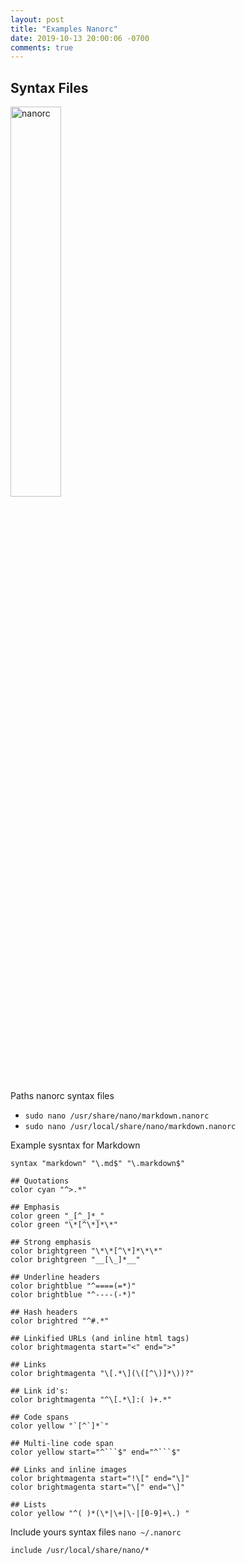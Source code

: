 ```yaml
---
layout: post
title: "Examples Nanorc"
date: 2019-10-13 20:00:06 -0700
comments: true
---
```


## Syntax Files

<img src="/images/posts/nanorc.png" width="40%" alt="nanorc" />

Paths nanorc syntax files
- `sudo nano /usr/share/nano/markdown.nanorc`
- `sudo nano /usr/local/share/nano/markdown.nanorc`

Example sysntax for Markdown
```
syntax "markdown" "\.md$" "\.markdown$"

## Quotations
color cyan "^>.*"

## Emphasis
color green "_[^_]*_"
color green "\*[^\*]*\*"

## Strong emphasis
color brightgreen "\*\*[^\*]*\*\*"
color brightgreen "__[\_]*__"

## Underline headers
color brightblue "^====(=*)"
color brightblue "^----(-*)"

## Hash headers
color brightred "^#.*"

## Linkified URLs (and inline html tags)
color brightmagenta start="<" end=">"

## Links
color brightmagenta "\[.*\](\([^\)]*\))?"

## Link id's:
color brightmagenta "^\[.*\]:( )+.*"

## Code spans
color yellow "`[^`]*`"

## Multi-line code span
color yellow start="^```$" end="^```$"

## Links and inline images
color brightmagenta start="!\[" end="\]"
color brightmagenta start="\[" end="\]"

## Lists
color yellow "^( )*(\*|\+|\-|[0-9]+\.) "

```

Include yours syntax files
`nano ~/.nanorc`
```
include /usr/local/share/nano/*   
```
